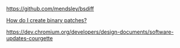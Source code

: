 https://github.com/mendsley/bsdiff

[How do I create binary patches?](https://stackoverflow.com/questions/1945075/how-do-i-create-binary-patches)

https://dev.chromium.org/developers/design-documents/software-updates-courgette

